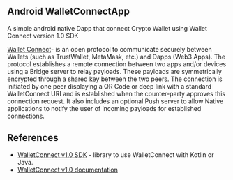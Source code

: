 ## Android WalletConnectApp
A simple android native Dapp that connect Crypto Wallet using Wallet Connect version 1.0 SDK

[Wallet Connect](https://walletconnect.com/)- is an open protocol to communicate securely between Wallets (such as TrustWallet, MetaMask, etc.) and Dapps (Web3 Apps). The protocol establishes a remote connection between two apps and/or devices using a Bridge server to relay payloads. These payloads are symmetrically encrypted through a shared key between the two peers. The connection is initiated by one peer displaying a QR Code or deep link with a standard WalletConnect URI and is established when the counter-party approves this connection request. It also includes an optional Push server to allow Native applications to notify the user of incoming payloads for established connections.

## References
- [WalletConnect v1.0 SDK](https://github.com/WalletConnect/kotlin-walletconnect-lib) - library to use WalletConnect with Kotlin or Java.
- [WalletConnect v1.0 documentation](https://docs.walletconnect.com/)
